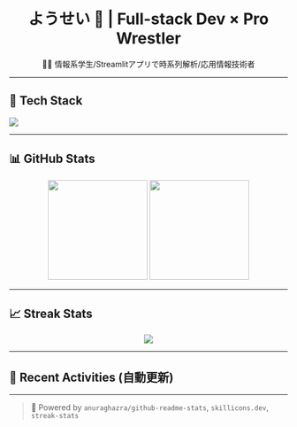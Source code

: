 <h1 align="center">ようせい 🌸 | Full-stack Dev × Pro Wrestler</h1>
<p align="center">
  🧑‍💻 情報系学生/Streamlitアプリで時系列解析/応用情報技術者
</p>

---

## 🔧 Tech Stack

<img src="https://skillicons.dev/icons?i=rails,react,python,streamlit,js,html,css,tailwind,github,vscode" />

---

## 📊 GitHub Stats

<div align="center">
  <img src="https://github-readme-stats.vercel.app/api?username=youchiii&show_icons=true&theme=onedark&count_private=true&hide_rank=false&hide=contribs" height="180"/>
  <img src="https://github-readme-stats.vercel.app/api/top-langs/?username=youchiii&layout=compact&theme=onedark" height="180"/>
</div>

---

## 📈 Streak Stats

<p align="center">
  <img src="https://github-readme-streak-stats.herokuapp.com?user=youchiii&theme=onedark&hide_border=true" />
</p>

---

## 📝 Recent Activities (自動更新)

<!--START_SECTION:activity-->
<!--END_SECTION:activity-->

---

> 🤖 Powered by `anuraghazra/github-readme-stats`, `skillicons.dev`, `streak-stats`
